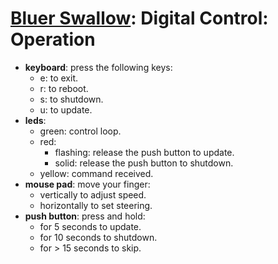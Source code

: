 # [Bluer Swallow](./bluer-swallow.md): Digital Control: Operation

- **keyboard**: press the following keys:
    - e: to exit.
    - r: to reboot.
    - s: to shutdown.
    - u: to update.
- **leds**:
    - green: control loop.
    - red:
       - flashing: release the push button to update.
       - solid: release the push button to shutdown.
    - yellow: command received. 
- **mouse pad**: move your finger:
    - vertically to adjust speed.
    - horizontally to set steering.
- **push button**: press and hold:
    - for 5 seconds to update.
    - for 10 seconds to shutdown.
    - for > 15 seconds to skip.
